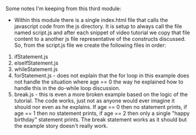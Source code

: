 Some notes I'm keeping from this third module:

* Within this module there is a single index.html file that calls the javascript code from the js directory. It is setup to always call the file named script.js and after each snippet of video tutorial we copy that file content to a another js file representative of the constructs discussed. So, from the script.js file we create the following files in order:


1. ifStatement.js
1. elseIfStatement.js
1. whileStatement.js
1. forStatement.js - does not explain that the for loop in this example does not handle the situation where age == 0 the way he explained how to handle this in the do-while loop discussion.
1. break.js - this is even a more broken example based on the logic of the tutorial. The code works, just not as anyone would ever imagine it should nor even as he explains. If age == 0 then no statement prints, if age == 1 then no statement prints, if age == 2 then only a single "happy birthday" statement prints. The break statement works as it should but the example story doesn't really work.
